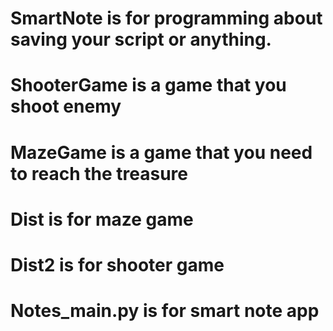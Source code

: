# SmartNote is for programming about saving your script or anything.
# ShooterGame is a game that you shoot enemy
# MazeGame is a game that you need to reach the treasure
# Dist is for maze game
# Dist2 is for shooter game
# Notes_main.py is for smart note app

